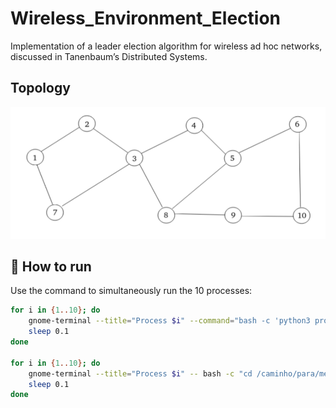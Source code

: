 # Wireless_Environment_Election
Implementation of a leader election algorithm for wireless ad hoc networks, discussed in Tanenbaum’s Distributed Systems.

## Topology
![Network topology](images/topology.png)


## 🚀 How to run

Use the command to simultaneously run the 10 processes:
```bash
for i in {1..10}; do
    gnome-terminal --title="Process $i" --command="bash -c 'python3 process$i.py --id $i; exec bash'" &
    sleep 0.1
done

for i in {1..10}; do
    gnome-terminal --title="Process $i" -- bash -c "cd /caminho/para/meu_diretorio && python3 process$i.py --id $i; exec bash" &
    sleep 0.1
done

```
